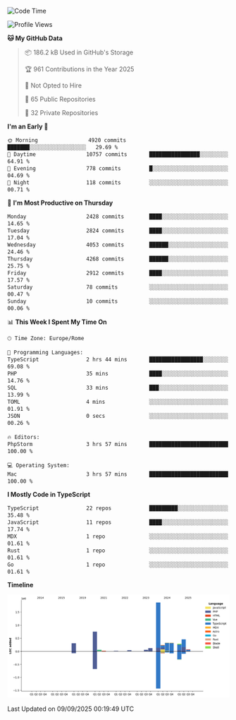 <!--START_SECTION:waka-->
![Code Time](http://img.shields.io/badge/Code%20Time-6%2C199%20hrs%2052%20mins-blue)

![Profile Views](http://img.shields.io/badge/Profile%20Views-0-blue)

**🐱 My GitHub Data** 

> 📦 186.2 kB Used in GitHub's Storage 
 > 
> 🏆 961 Contributions in the Year 2025
 > 
> 🚫 Not Opted to Hire
 > 
> 📜 65 Public Repositories 
 > 
> 🔑 32 Private Repositories 
 > 
**I'm an Early 🐤** 

```text
🌞 Morning                4920 commits        ███████░░░░░░░░░░░░░░░░░░   29.69 % 
🌆 Daytime                10757 commits       ████████████████░░░░░░░░░   64.91 % 
🌃 Evening                778 commits         █░░░░░░░░░░░░░░░░░░░░░░░░   04.69 % 
🌙 Night                  118 commits         ░░░░░░░░░░░░░░░░░░░░░░░░░   00.71 % 
```
📅 **I'm Most Productive on Thursday** 

```text
Monday                   2428 commits        ████░░░░░░░░░░░░░░░░░░░░░   14.65 % 
Tuesday                  2824 commits        ████░░░░░░░░░░░░░░░░░░░░░   17.04 % 
Wednesday                4053 commits        ██████░░░░░░░░░░░░░░░░░░░   24.46 % 
Thursday                 4268 commits        ██████░░░░░░░░░░░░░░░░░░░   25.75 % 
Friday                   2912 commits        ████░░░░░░░░░░░░░░░░░░░░░   17.57 % 
Saturday                 78 commits          ░░░░░░░░░░░░░░░░░░░░░░░░░   00.47 % 
Sunday                   10 commits          ░░░░░░░░░░░░░░░░░░░░░░░░░   00.06 % 
```


📊 **This Week I Spent My Time On** 

```text
🕑︎ Time Zone: Europe/Rome

💬 Programming Languages: 
TypeScript               2 hrs 44 mins       █████████████████░░░░░░░░   69.08 % 
PHP                      35 mins             ████░░░░░░░░░░░░░░░░░░░░░   14.76 % 
SQL                      33 mins             ███░░░░░░░░░░░░░░░░░░░░░░   13.99 % 
TOML                     4 mins              ░░░░░░░░░░░░░░░░░░░░░░░░░   01.91 % 
JSON                     0 secs              ░░░░░░░░░░░░░░░░░░░░░░░░░   00.26 % 

🔥 Editors: 
PhpStorm                 3 hrs 57 mins       █████████████████████████   100.00 % 

💻 Operating System: 
Mac                      3 hrs 57 mins       █████████████████████████   100.00 % 
```

**I Mostly Code in TypeScript** 

```text
TypeScript               22 repos            █████████░░░░░░░░░░░░░░░░   35.48 % 
JavaScript               11 repos            ████░░░░░░░░░░░░░░░░░░░░░   17.74 % 
MDX                      1 repo              ░░░░░░░░░░░░░░░░░░░░░░░░░   01.61 % 
Rust                     1 repo              ░░░░░░░░░░░░░░░░░░░░░░░░░   01.61 % 
Go                       1 repo              ░░░░░░░░░░░░░░░░░░░░░░░░░   01.61 % 
```



**Timeline**

![Lines of Code chart](https://raw.githubusercontent.com/frnwtr/frnwtr/main/assets/bar_graph.png)


 Last Updated on 09/09/2025 00:19:49 UTC
<!--END_SECTION:waka-->